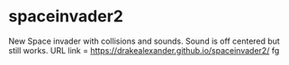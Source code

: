 # spaceinvader2
New Space invader with collisions and sounds. Sound is off centered but still works.
URL link = https://drakealexander.github.io/spaceinvader2/
fg
